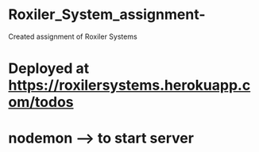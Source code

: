 # Roxiler_System_assignment-
Created assignment of Roxiler Systems
# Deployed at https://roxilersystems.herokuapp.com/todos
# nodemon --> to start server
